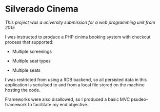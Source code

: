 # Silverado Cinema

*This project was a university submission for a web programming unit from 2015*

I was instructed to produce a PHP cinima booking system with checkout process that supported:

- Multiple screenings

- Multiple seat types

- Multiple seats

I was restricted from using a RDB backend, so all persisted data in this application is serialised to and from a local file stored on the machine hosting the code.

Frameworks were also disallowed, so I produced a basic MVC psudeo-framework to facillitate my end objective.
